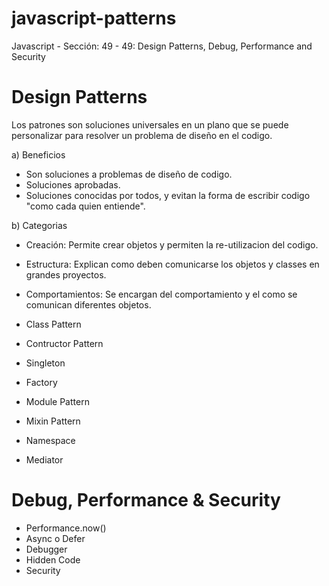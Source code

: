# javascript-patterns
Javascript - Sección: 49 - 49: Design Patterns, Debug, Performance and Security

# Design Patterns
Los patrones son soluciones universales en un plano que se puede personalizar
para resolver un problema de diseño en el codigo.

a) Beneficios
- Son soluciones a problemas de diseño de codigo.
- Soluciones aprobadas.
- Soluciones conocidas por todos, y evitan la forma de escribir codigo "como cada quien entiende".

b) Categorias
- Creación: Permite crear objetos y permiten la re-utilizacion del codigo.
- Estructura: Explican como deben comunicarse los objetos y classes en grandes proyectos.
- Comportamientos: Se encargan del comportamiento y el como se comunican diferentes objetos.

- Class Pattern
- Contructor Pattern
- Singleton
- Factory
- Module Pattern
- Mixin Pattern
- Namespace
- Mediator

# Debug, Performance & Security
- Performance.now()
- Async o Defer 
- Debugger
- Hidden Code
- Security